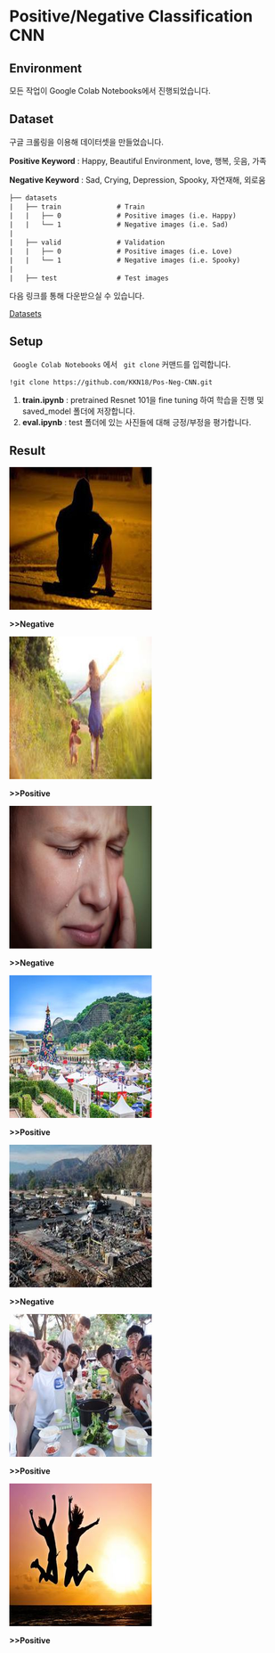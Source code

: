 # Positive/Negative Classification CNN

## Environment
모든 작업이 Google Colab Notebooks에서 진행되었습니다. 

## Dataset
구글 크롤링을 이용해 데이터셋을 만들었습니다.

**Positive Keyword** : Happy, Beautiful Environment, love, 행복, 웃음, 가족

**Negative Keyword** : Sad, Crying, Depression, Spooky, 자연재해, 외로움


    ├── datasets
    |   ├── train              # Train
    |   |   ├── 0              # Positive images (i.e. Happy)
    |   |   └── 1              # Negative images (i.e. Sad)
    |  
    |   ├── valid              # Validation
    |   |   ├── 0              # Positive images (i.e. Love)
    |   |   └── 1              # Negative images (i.e. Spooky)
    | 
    |   ├── test               # Test images

다음 링크를 통해 다운받으실 수 있습니다.

[Datasets](https://drive.google.com/drive/folders/14hvvYNGkppzlFY7WcNSp_wj9gpH9Uj1-?usp=sharing) 



## Setup
<code> Google Colab Notebooks</code> 에서 <code> git clone</code> 커맨드를 입력합니다.

    !git clone https://github.com/KKN18/Pos-Neg-CNN.git

1. **train.ipynb** : pretrained Resnet 101을 fine tuning 하여 학습을 진행 및 saved_model 폴더에 저장합니다.
2. **eval.ipynb** : test 폴더에 있는 사진들에 대해 긍정/부정을 평가합니다. 


## Result
<img src = "https://github.com/KKN18/Pos-Neg-CNN/blob/main/test/1.jpg">

**>>Negative**

<img src = "https://github.com/KKN18/Pos-Neg-CNN/blob/main/test/2.jpg">

**>>Positive**

<img src = "https://github.com/KKN18/Pos-Neg-CNN/blob/main/test/3.jpg">

**>>Negative**

<img src = "https://github.com/KKN18/Pos-Neg-CNN/blob/main/test/4.jpg">

**>>Positive**

<img src = "https://github.com/KKN18/Pos-Neg-CNN/blob/main/test/5.jpg">

**>>Negative**

<img src = "https://github.com/KKN18/Pos-Neg-CNN/blob/main/test/6.jpg">

**>>Positive**

<img src = "https://github.com/KKN18/Pos-Neg-CNN/blob/main/test/7.jpg">

**>>Positive**
